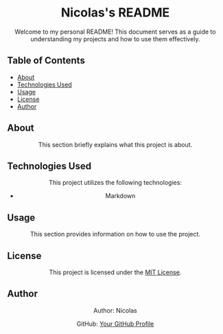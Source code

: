 <div align="center">
  <h1>Nicolas's README</h1>
  <p>Welcome to my personal README! This document serves as a guide to understanding my projects and how to use them effectively.</p>
</div>

## Table of Contents

- [About](#about)
- [Technologies Used](#technologies-used)
- [Usage](#usage)
- [License](#license)
- [Author](#author)

## About

<div align="center">
  <p>This section briefly explains what this project is about.</p>
</div>

## Technologies Used

<div align="center">
  <p>This project utilizes the following technologies:</p>
  <ul>
    <li>Markdown</li>
  </ul>
</div>

## Usage

<div align="center">
  <p>This section provides information on how to use the project.</p>
</div>

## License

<div align="center">
  <p>This project is licensed under the <a href="LICENSE">MIT License</a>.</p>
</div>

## Author

<div align="center">
  <p>Author: Nicolas</p>
  <p>GitHub: <a href="https://github.com/your_username">Your GitHub Profile</a></p>
</div>
